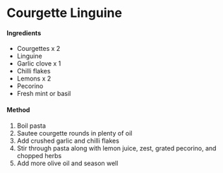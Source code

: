 # Courgette Linguine

#### Ingredients

- Courgettes x 2
- Linguine
- Garlic clove x 1
- Chilli flakes
- Lemons x 2
- Pecorino
- Fresh mint or basil

#### Method

1. Boil pasta
2. Sautee courgette rounds in plenty of oil
3. Add crushed garlic and chilli flakes
4. Stir through pasta along with lemon juice, zest, grated pecorino, and chopped herbs
5. Add more olive oil and season well